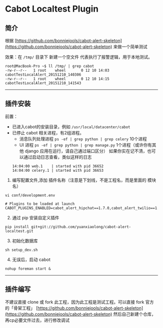 Cabot Localtest Plugin
=====

## 简介

根据 [https://github.com/bonniejools/cabot-alert-skeleton](https://github.com/bonniejools/cabot-alert-skeleton) 来做一个简单测试

效果：在 ```/tmp/``` 目录下 新建一个空文件 代表执行了报警逻辑，用于本地测试。

```
root@MacBook-Pro ~$ ll /tmp/ | grep cabot
-rw-r--r--   1 root    wheel       0 12 10 14:03 cabotTestLocalAlert_20151210_140306
-rw-r--r--   1 root    wheel       0 12 10 14:15 cabotTestLocalAlert_20151210_141543
```

---

## 插件安装

前置：
* 已进入cabot的安装目录，例如 ``` /usr/local/datacenter/cabot ```
* 已停止 cabot 相关进程，有2组进程。
    * 消息队列处理进程 ```ps -ef | grep python | grep celery``` 10个进程
    * UI 进程 ``` ps -ef | grep python | grep manage.py ``` 1个进程（或许你有其他 django 应用在运行，请自己通过端口区分）
  如果你实在记不清，也可以通过启动日志查看，类似这样的日志
  ```
  14:04:00 web.1    | started with pid 36652
  14:04:00 celery.1 | started with pid 36653
  ```


1. 编写配置文件,添加 插件名称（注意是下划线，不是工程名，而是里面的 模块名）

```
vi conf/development.env

# Plugins to be loaded at launch
CABOT_PLUGINS_ENABLED=cabot_alert_hipchat==1.7.0,cabot_alert_twilio==1.6.1,cabot_alert_email==1.3.1,cabot_alert_localtest==0.0.1

```

2. 通过 pip 安装自定义插件

```
pip install git+git://github.com/yuanxiaolong/cabot-alert-localtest.git
```

3. 初始化数据库

```
sh setup_dev.sh
```

4. 无误后，启动 cabot

``` nohup foreman start & ```

---

## 插件编写

不建议直接 clone 或 fork 此工程，因为此工程是测试工程。可以直接 fork 官方的「骨架工程」 [https://github.com/bonniejools/cabot-alert-skeleton](https://github.com/bonniejools/cabot-alert-skeleton)
然后自己新建个仓库，再cp必要文件过去，进行修改调试
